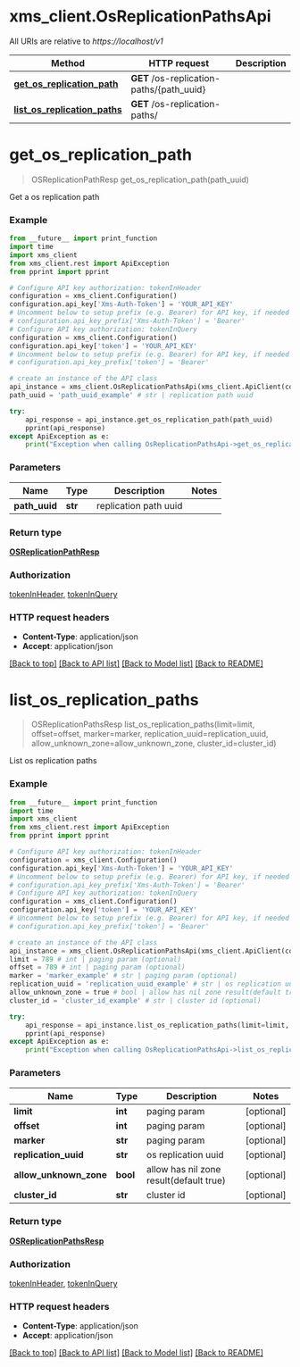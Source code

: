 # xms_client.OsReplicationPathsApi

All URIs are relative to *https://localhost/v1*

Method | HTTP request | Description
------------- | ------------- | -------------
[**get_os_replication_path**](OsReplicationPathsApi.md#get_os_replication_path) | **GET** /os-replication-paths/{path_uuid} | 
[**list_os_replication_paths**](OsReplicationPathsApi.md#list_os_replication_paths) | **GET** /os-replication-paths/ | 


# **get_os_replication_path**
> OSReplicationPathResp get_os_replication_path(path_uuid)



Get a os replication path

### Example
```python
from __future__ import print_function
import time
import xms_client
from xms_client.rest import ApiException
from pprint import pprint

# Configure API key authorization: tokenInHeader
configuration = xms_client.Configuration()
configuration.api_key['Xms-Auth-Token'] = 'YOUR_API_KEY'
# Uncomment below to setup prefix (e.g. Bearer) for API key, if needed
# configuration.api_key_prefix['Xms-Auth-Token'] = 'Bearer'
# Configure API key authorization: tokenInQuery
configuration = xms_client.Configuration()
configuration.api_key['token'] = 'YOUR_API_KEY'
# Uncomment below to setup prefix (e.g. Bearer) for API key, if needed
# configuration.api_key_prefix['token'] = 'Bearer'

# create an instance of the API class
api_instance = xms_client.OsReplicationPathsApi(xms_client.ApiClient(configuration))
path_uuid = 'path_uuid_example' # str | replication path uuid

try:
    api_response = api_instance.get_os_replication_path(path_uuid)
    pprint(api_response)
except ApiException as e:
    print("Exception when calling OsReplicationPathsApi->get_os_replication_path: %s\n" % e)
```

### Parameters

Name | Type | Description  | Notes
------------- | ------------- | ------------- | -------------
 **path_uuid** | **str**| replication path uuid | 

### Return type

[**OSReplicationPathResp**](OSReplicationPathResp.md)

### Authorization

[tokenInHeader](../README.md#tokenInHeader), [tokenInQuery](../README.md#tokenInQuery)

### HTTP request headers

 - **Content-Type**: application/json
 - **Accept**: application/json

[[Back to top]](#) [[Back to API list]](../README.md#documentation-for-api-endpoints) [[Back to Model list]](../README.md#documentation-for-models) [[Back to README]](../README.md)

# **list_os_replication_paths**
> OSReplicationPathsResp list_os_replication_paths(limit=limit, offset=offset, marker=marker, replication_uuid=replication_uuid, allow_unknown_zone=allow_unknown_zone, cluster_id=cluster_id)



List os replication paths

### Example
```python
from __future__ import print_function
import time
import xms_client
from xms_client.rest import ApiException
from pprint import pprint

# Configure API key authorization: tokenInHeader
configuration = xms_client.Configuration()
configuration.api_key['Xms-Auth-Token'] = 'YOUR_API_KEY'
# Uncomment below to setup prefix (e.g. Bearer) for API key, if needed
# configuration.api_key_prefix['Xms-Auth-Token'] = 'Bearer'
# Configure API key authorization: tokenInQuery
configuration = xms_client.Configuration()
configuration.api_key['token'] = 'YOUR_API_KEY'
# Uncomment below to setup prefix (e.g. Bearer) for API key, if needed
# configuration.api_key_prefix['token'] = 'Bearer'

# create an instance of the API class
api_instance = xms_client.OsReplicationPathsApi(xms_client.ApiClient(configuration))
limit = 789 # int | paging param (optional)
offset = 789 # int | paging param (optional)
marker = 'marker_example' # str | paging param (optional)
replication_uuid = 'replication_uuid_example' # str | os replication uuid (optional)
allow_unknown_zone = true # bool | allow has nil zone result(default true) (optional)
cluster_id = 'cluster_id_example' # str | cluster id (optional)

try:
    api_response = api_instance.list_os_replication_paths(limit=limit, offset=offset, marker=marker, replication_uuid=replication_uuid, allow_unknown_zone=allow_unknown_zone, cluster_id=cluster_id)
    pprint(api_response)
except ApiException as e:
    print("Exception when calling OsReplicationPathsApi->list_os_replication_paths: %s\n" % e)
```

### Parameters

Name | Type | Description  | Notes
------------- | ------------- | ------------- | -------------
 **limit** | **int**| paging param | [optional] 
 **offset** | **int**| paging param | [optional] 
 **marker** | **str**| paging param | [optional] 
 **replication_uuid** | **str**| os replication uuid | [optional] 
 **allow_unknown_zone** | **bool**| allow has nil zone result(default true) | [optional] 
 **cluster_id** | **str**| cluster id | [optional] 

### Return type

[**OSReplicationPathsResp**](OSReplicationPathsResp.md)

### Authorization

[tokenInHeader](../README.md#tokenInHeader), [tokenInQuery](../README.md#tokenInQuery)

### HTTP request headers

 - **Content-Type**: application/json
 - **Accept**: application/json

[[Back to top]](#) [[Back to API list]](../README.md#documentation-for-api-endpoints) [[Back to Model list]](../README.md#documentation-for-models) [[Back to README]](../README.md)

